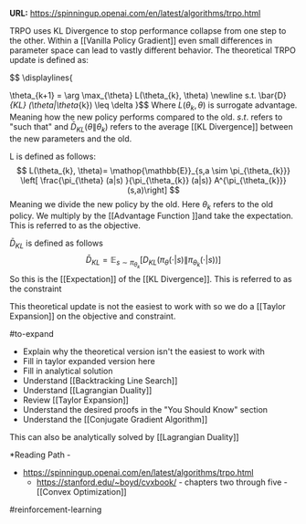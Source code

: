 **URL:** https://spinningup.openai.com/en/latest/algorithms/trpo.html

TRPO uses KL Divergence to stop performance collapse from one step to the other. Within a [[Vanilla Policy Gradient]] even small differences in parameter space can lead to vastly different behavior. The theoretical TRPO update is defined as:

$$
\displaylines{

\theta_{k+1} = \arg \max_{\theta} L(\theta_{k}, \theta)
\newline s.t. \bar{D}_{KL} (\theta\|\theta_{k}) \leq \delta
}$$
Where $L(\theta_{k}, \theta)$ is surrogate advantage. Meaning how the new policy performs compared to the old. $s.t.$ refers to "such that" and $\bar{D}_{KL} (\theta\|\theta_{k})$ refers to the average [[KL Divergence]] between the new parameters and the old. 

L is defined as follows:
$$
L(\theta_{k}, \theta)= \mathop{\mathbb{E}}_{s,a \sim \pi_{\theta_{k}}}
\left[ \frac{\pi_{\theta} (a|s) }{\pi_{\theta_{k}} (a|s)} A^{\pi_{\theta_{k}}}(s,a)\right]
$$
Meaning we divide the new policy by the old. Here $\theta_{k}$ refers to the old policy. We multiply by the [[Advantage Function ]]and take the expectation. This is referred to as the objective.

$\bar{D}_{KL}$ is defined as follows
$$
\bar{D}_{KL} = \mathop{\mathbb{E}}_{s \sim \pi_{\theta_{k}}}[D_{KL}(\pi_{\theta}(\cdot | s) \| \pi _{\theta_{k}}(\cdot | s))] 
$$
So this is the [[Expectation]] of the [[KL Divergence]]. This is referred to as the constraint

This theoretical update is not the easiest to work with so we do a [[Taylor Expansion]] on the objective and constraint. 

#to-expand 
* Explain why the theoretical version isn't the easiest to work with
* Fill in taylor expanded version here
* Fill in analytical solution
* Understand [[Backtracking Line Search]]
* Understand [[Lagrangian Duality]]
* Review [[Taylor Expansion]]
* Understand the desired proofs in the "You Should Know" section
* Understand the [[Conjugate Gradient Algorithm]]

This can also be analytically solved by [[Lagrangian Duality]]


*Reading Path - 
*  https://spinningup.openai.com/en/latest/algorithms/trpo.html
	* https://stanford.edu/~boyd/cvxbook/ - chapters two through five - [[Convex Optimization]]

#reinforcement-learning
